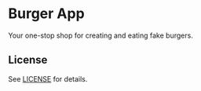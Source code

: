 # Burger App
Your one-stop shop for creating and eating fake burgers.

## License
See [LICENSE](LICENSE.md) for details.